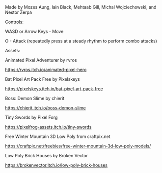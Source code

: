 Made by Mozes Aung, Iain Black, Mehtaab Gill, Michal Wojciechowski, and Nestor Zerpa


Controls: 

WASD or Arrow Keys - Move

O - Attack (repeatedly press at a steady rhythm to perform combo attacks)


Assets:

Animated Pixel Adventurer by rvros

https://rvros.itch.io/animated-pixel-hero


Bat Pixel Art Pack Free by Pixelskeys

https://pixelskeys.itch.io/bat-pixel-art-pack-free


Boss: Demon Slime by chierit

https://chierit.itch.io/boss-demon-slime


Tiny Swords by Pixel Forg

https://pixelfrog-assets.itch.io/tiny-swords


Free Winter Mountain 3D Low Poly from craftpix.net

https://craftpix.net/freebies/free-winter-mountain-3d-low-poly-models/


Low Poly Brick Houses by Broken Vector

https://brokenvector.itch.io/low-poly-brick-houses
